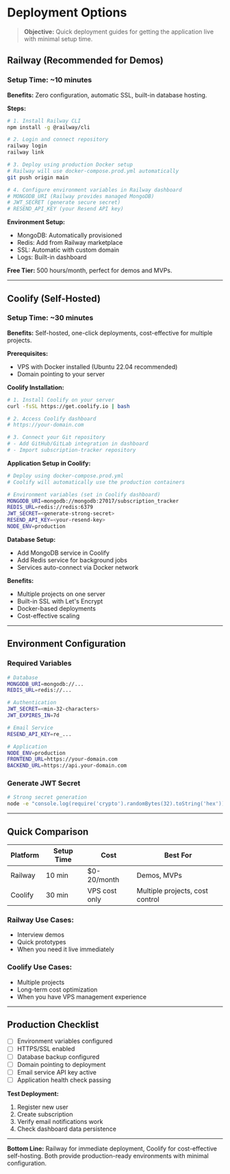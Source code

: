 # Deployment Options

> **Objective:** Quick deployment guides for getting the application live with minimal setup time.

## Railway (Recommended for Demos)

### Setup Time: ~10 minutes
**Benefits:** Zero configuration, automatic SSL, built-in database hosting.

**Steps:**
```bash
# 1. Install Railway CLI
npm install -g @railway/cli

# 2. Login and connect repository
railway login
railway link

# 3. Deploy using production Docker setup
# Railway will use docker-compose.prod.yml automatically
git push origin main

# 4. Configure environment variables in Railway dashboard
# MONGODB_URI (Railway provides managed MongoDB)
# JWT_SECRET (generate secure secret)
# RESEND_API_KEY (your Resend API key)
```

**Environment Setup:**
- MongoDB: Automatically provisioned
- Redis: Add from Railway marketplace
- SSL: Automatic with custom domain
- Logs: Built-in dashboard

**Free Tier:** 500 hours/month, perfect for demos and MVPs.

---

## Coolify (Self-Hosted)

### Setup Time: ~30 minutes
**Benefits:** Self-hosted, one-click deployments, cost-effective for multiple projects.

**Prerequisites:**
- VPS with Docker installed (Ubuntu 22.04 recommended)
- Domain pointing to your server

**Coolify Installation:**
```bash
# 1. Install Coolify on your server
curl -fsSL https://get.coolify.io | bash

# 2. Access Coolify dashboard
# https://your-domain.com

# 3. Connect your Git repository
# - Add GitHub/GitLab integration in dashboard
# - Import subscription-tracker repository
```

**Application Setup in Coolify:**
```bash
# Deploy using docker-compose.prod.yml
# Coolify will automatically use the production containers

# Environment variables (set in Coolify dashboard)
MONGODB_URI=mongodb://mongodb:27017/subscription_tracker
REDIS_URL=redis://redis:6379
JWT_SECRET=<generate-strong-secret>
RESEND_API_KEY=<your-resend-key>
NODE_ENV=production
```

**Database Setup:**
- Add MongoDB service in Coolify
- Add Redis service for background jobs
- Services auto-connect via Docker network

**Benefits:**
- Multiple projects on one server
- Built-in SSL with Let's Encrypt
- Docker-based deployments
- Cost-effective scaling

---

## Environment Configuration

### Required Variables
```bash
# Database
MONGODB_URI=mongodb://...
REDIS_URL=redis://...

# Authentication
JWT_SECRET=<min-32-characters>
JWT_EXPIRES_IN=7d

# Email Service
RESEND_API_KEY=re_...

# Application
NODE_ENV=production
FRONTEND_URL=https://your-domain.com
BACKEND_URL=https://api.your-domain.com
```

### Generate JWT Secret
```bash
# Strong secret generation
node -e "console.log(require('crypto').randomBytes(32).toString('hex'))"
```

---

## Quick Comparison

| Platform | Setup Time | Cost | Best For |
|----------|------------|------|----------|
| Railway | 10 min | $0-20/month | Demos, MVPs |
| Coolify | 30 min | VPS cost only | Multiple projects, cost control |

### Railway Use Cases:
- Interview demos
- Quick prototypes
- When you need it live immediately

### Coolify Use Cases:
- Multiple projects
- Long-term cost optimization
- When you have VPS management experience

---

## Production Checklist

- [ ] Environment variables configured
- [ ] HTTPS/SSL enabled
- [ ] Database backup configured
- [ ] Domain pointing to deployment
- [ ] Email service API key active
- [ ] Application health check passing

**Test Deployment:**
1. Register new user
2. Create subscription
3. Verify email notifications work
4. Check dashboard data persistence

---

**Bottom Line:** Railway for immediate deployment, Coolify for cost-effective self-hosting. Both provide production-ready environments with minimal configuration.